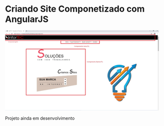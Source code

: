 # Criando Site Componetizado com AngularJS  

![alt text](images/site.jpg)


Projeto ainda em desenvolvimento